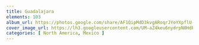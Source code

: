```yaml
---
title: Guadalajara
elements: 103
album_url: https://photos.google.com/share/AF1QipMdD3kvgARoqrJYoYXpflU-M8J1SIPjVoHBia_LjAkdpZG6ir8EJ-AR-D7M3t5w5Q?key=ODd1VE5kRHkzSXVrMWE0RjNHVUVjTzBqTVF2aEFR
cover_image_url: https://lh3.googleusercontent.com/UM-aZ4keu6nydrpN0HdPTxdIvEnEWZoM8k4C588yEmo7-5N8urZOEBL2IFTC9ypOZW7nLZxM1eUwjmraPgWcKAVh09z4Vw0cT8iAofzUhOGD8Fg3D2hlF8ifMeIiePRJsaQqycBr2byHRrEsyev5L817XxBSBivJHb0etsJVk3axggicjYVLr2RDLCbgzvXkw1w0PKgDecD3VkT-vyHyQwaJpU_Rt2yrB83om5EqrKaOc60K7YzJ_Jb07Fu13zF4M17CyLkZqkikU3wkYnsSykqBkiu0Gr0pa5xDkJbEzdKuV7KOQCk_hAkRV0sExYQClNmbBQGEscG6zVgIEfnlLQPUuO-nH_GdfOHLBwMYAIWwes4wb0nmTTd_9njP-KLZM9BkozKXemJfSED27ugeD86dggtbjYkB00s94QmVc8FM5zat3T-4oD8-4cPUl0k-34JHteAr_ne_GvWI8C0U-EC-AXRmPzREmk4Ius-ostW9NRGPp7KcTanWf--cbvBYsENk87_KCwBihLoS1nQs4F80evCKlVSOHPBqn5woQKxeqCangw6zArEA5LGCqBOmfUTmNdOG_MuFCCC4L2MNg9CG_6KYggyQHb5ozyibeMu4bdtwHSy5GUg6os6aSMcFKFDI8L4yW6nZK348eVRCNisJIK6GIUsgwqUS3MMjunpJIFVsggyOJgw=s195-p-k-no
categories: [ North America, Mexico ]
---
```

